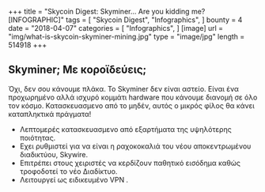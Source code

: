 +++
title = "Skycoin Digest: Skyminer… Are you kidding me? [INFOGRAPHIC]"
tags = [
    "Skycoin Digest",
    "Infographics",
]
bounty = 4
date = "2018-04-07"
categories = [
    "Infographics",
]
[image]
    url = "img/what-is-skycoin-skyminer-mining.jpg"
    type = "image/jpg"
    length = 514918
+++

## Skyminer; Με κοροϊδεύεις;

Όχι, δεν σου κάνουμε πλάκα. Το Skyminer δεν είναι αστείο. Είναι ένα προχωρημένο αλλά ισχυρό κομμάτι hardware που κάνουμε διανομή σε όλο τον κόσμο. Κατασκευασμενο από το μηδέν, αυτός ο μικρός φίλος θα κάνει καταπληκτικά πράγματα!

* Λεπτομερές κατασκευασμενο από εξαρτήματα της υψηλότερης ποιότητας.
* Εχει ρυθμιστεί για να είναι η ραχοκοκαλιά του νέου αποκεντρωμένου διαδικτύου, Skywire.
* Επιτρέπει στους χειριστές να κερδίζουν παθητικό εισόδημα καθώς τροφοδοτεί το νέο Διαδίκτυο.
* Λειτουργεί ως ειδικευμένο VPN .
